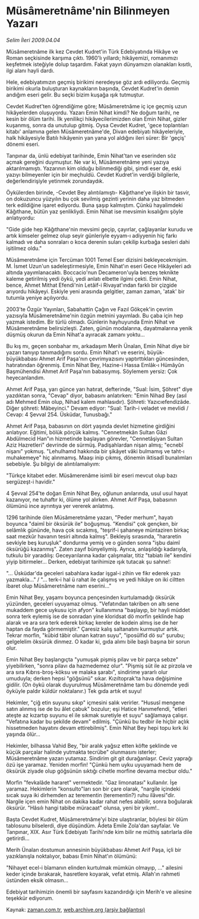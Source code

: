 # Müsâmeretnâme'nin Bilinmeyen Yazarı

*Selim İleri 2009.04.04*

<tr><td class="metin" colspan="2" style="padding-top: 20px; padding-left: 5px; padding-right: 10px;">Müsâmeretnâme ilk kez Cevdet Kudret'in Türk Edebiyatında Hikâye ve Roman seçkisinde karşıma çıktı. 1960'lı yıllardı; hikâyemizi, romanımızı keşfetmek isteğiyle dolup taşardım. Fakat yayın dünyamızın olanakları kısıtlı, ilgi alanı hayli dardı.</td></tr><tr><td class="metin" colspan="2" style="padding-top: 20px; padding-left: 5px; padding-right: 10px;"><p>Hele, edebiyatımızın geçmiş birikimi neredeyse göz ardı ediliyordu. Geçmiş birikimi okurla buluşturan kaynakların başında, Cevdet Kudret'in demin andığım eseri gelir. Bu seçki bizim kuşağa ışık tutmuştur.
<p>Cevdet Kudret'ten öğrendiğime göre; Müsâmeretnâme iç içe geçmiş uzun hikâyelerden oluşuyordu. Yazarı Emin Nihat kimdi? Ne doğum tarihi, ne kesin bir ölüm tarihi. İlk yenilikçi hikâyecilerimizden olan Emin Nihat, gizler kuşanmış, sonra da unutulup gitmiş. Oysa Cevdet Kudret, 'gece toplantıları kitabı' anlamına gelen Müsâmeretnâme'de, Divan edebiyatı hikâyeleriyle, halk hikâyesiyle Batılı hikâyenin yan yana yol aldığını ileri sürer: Bir 'geçiş' dönemi eseri.
<p>Tanpınar da, ünlü edebiyat tarihinde, Emin Nihat'tan ve eserinden söz açmak gereğini duymuştur. Ne var ki, Müsâmeretnâme yeni yazıya aktarılmamıştı. Yazarının kim olduğu bilinmediği gibi, şimdi eser de, eski yazıyı bilmeyenler için bir meçhuldü. Cevdet Kudret'in verdiği bilgilerle, değerlendirişiyle yetinmek zorundaydık.
<p>Öykülerden birinde, -Cevdet Bey alıntılamıştı- Kâğıthane'ye ilişkin bir tasvir, on dokuzuncu yüzyılın bu çok sevilmiş gezinti yerinin daha yaz bitmeden terk edildiğine işaret ediyordu. Buna şaşıp kalmıştım. Çünkü hayalimdeki Kâğıthane, bütün yaz şenlikliydi. Emin Nihat ise mevsimin kısalığını şöyle anlatıyordu:
<p>"Gide gide hep Kâğıthane'nin mevsimi geçip, çayırlar, çağlayanlar kurudu ve artık kimseler gelmez olup seyir günleriyle eyyam-ı adiyyenin hiç farkı kalmadı ve daha sonraları o koca derenin suları çekilip kurbağa sesleri dahi işitilmez oldu."
<p>Müsâmeretnâme için Tercüman 1001 Temel Eser dizisini bekleyecekmişim. M. İsmet Uzun'un sadeleştirmesiyle, Emin Nihat'ın eseri Gece Hikâyeleri adı altında yayımlanacaktı. Boccacio'nun Decameron'uyla benzeş teknikte kaleme getirilmiş yedi öykü, yedi anlatı elbette ilgimi çekti. Emin Nihat, bence, Ahmet Mithat Efendi'nin Letâif-i Rivayat'ından farklı bir çizgide arıyordu hikâyeyi. Eskiyle yeni arasında gelgitler, zaman zaman, 'atak' bir tutumla yeniye açılıyordu.
<p>2003'te Özgür Yayınları, Sabahattin Çağın ve Fazıl Gökçek'in çevrim yazısıyla Müsâmeretnâme'nin özgün metnini yayımladı. Bu çaba için hep yazmak istedim. Bir türlü olmadı. Günlerin hayhuyunda Emin Nihat ve Müsâmeretnâme belirsizleşti. Zaten, günün modalarına, dayatmalarına yenik düşmüş okurun da Emin Nihat'a ayıracak zamanı yoktu...
<p>Bu kış mı, geçen sonbahar mı, arkadaşım Merih Ünalan, Emin Nihat diye bir yazarı tanıyıp tanımadığımı sordu. Emin Nihat'ı ve eserini, büyük-büyükbabası Ahmet Arif Paşa'nın çevrimyazısını yaptırttıkları güncesinden, hatıratından öğrenmiş. Emin Nihat Bey, Hazine-i Hassa Emlâk-ı Hümâyûn Başmühendisi Ahmet Arif Paşa'nın babasıymış. Söylemem yersiz: Çok heyecanlandım.
<p>Ahmet Arif Paşa, yarı günce yarı hatırat, defterinde, "Sual: İsim, Şöhret" diye yazdıktan sonra, "Cevap" diyor, babasını anlatırken: "Emin Nihad Bey (asıl adı Mehmed Emin olup, Nihad kalem mahlasıdır). Şöhreti: Yazıcıefendizâde. Diğer şöhreti: Mâbeyinci." Devam ediyor: "Sual: Tarih-i veladet ve mevlidi / Cevap: 4 Şevval 254. Üsküdar, Tunusbağı."
<p>Ahmet Arif Paşa, babasının on dört yaşında devlet hizmetine girdiğini anlatıyor. Eğitimi, bölük pörçük kalmış. "Cennetmekân Sultan Gâzi Abdülmecid Han"ın hizmetinde başlayan görevler, "Cennetâşiyan Sultan Aziz Hazretleri" devrinde de sürmüş. Padişahlardan nişan almış; "ecnebî nişanı" yokmuş. "Lehulhamd hakkında bir şikâyet vâki bulmamış ve taht-ı muhakemeye" hiç alınmamış. Maaşı inip çıkmış, dönemin iktisadî bunalımları sebebiyle. Şu bilgiyi de alıntılamalıyım:
<p>"Türkçe kitabet eder. Müsâmerenâme isimli bir eseri mevcut olup bazı sergüzeşt-i havidir."
<p>4 Şevval 254'te doğan Emin Nihat Bey, oğlunun anılarında, usul usul hayat kazanıyor, ne tuhaftır ki, ölüme yol alırken. Ahmet Arif Paşa, babasının ölümünü ince ayrıntıya yer vererek anlatmış.
<p>1296 tarihinde ölen Müsâmeretnâme yazarı, "Peder merhum", hayatı boyunca "daimî bir öksürük ile" boğuşmuş. "Kendisi" çok gençken, bir selâmlık gününde, hava çok sıcakmış, "teşrif-i şahaneye müntaziren birkaç saat mezkûr havanın tesiri altında kalmış". Bekleyiş sırasında, "hararetin sevkiyle beş kuruşluk" dondurma yemiş ve o günden sonra "işbu daimî öksürüğü kazanmış". Zaten zayıf bünyeliymiş. Ayrıca, anlaşıldığı kadarıyla, tutkulu bir yaradılış: Geceyarılarına kadar çalışmalar, titiz "tabiatı ile" kendini yiyip bitirmeler... Derken, edebiyat tarihimize ışık tutacak şu sahne!:
<p>"... Üsküdar'da geceleri sabahlara kadar işgal-i zihin ve fikr ederek yazı yazmakla..." / "... terk-i hal ü rahat ile çalışmış ve yedi hikâye on iki ciltten ibaret olup Müsâmeretnâme nam eserini..."
<p>Emin Nihat Bey, yaşamı boyunca pençesinden kurtulamadığı öksürük yüzünden, geceleri uyuyamaz olmuş. "Vefatından takriben on altı sene mukaddem gece uykusu için afyon" kullanımına "başlayıp, bir hayli müddet sonra terk eylemiş ise de sonradan yine kloridsat dö morfin şeklinde hap alarak ve ara sıra terk ederek birkaç kereler de kodein almış ise de her haptan da fayda görmemiştir." Çaresiz kalış saltanatını kurmuştur artık. Tekrar morfin, "kübid tâbir olunan katran suyu", "iposülfid dö su" şurubu; gelgelelim öksürük dinmez. O kadar ki, gıda alımı bile başlı başına bir sorun olur.
<p>Emin Nihat Bey başlangıçta "yumuşak pişmiş pilav ve bir parça sebze" yiyebilirken, "sonra pilavı da hazmedemez olur". "Pişmiş süt ile az pirzola ve ara sıra Kıbrıs-broş-köksu ve malaka şarabı", sindirime yararlı olur umuduyla; derken hepsi "göğsünü" sıkar. Kızıltoprak'ta hava değişimine gidilir. (On öykü olarak duyurulmuş Müsâmeretnâme tam bu dönemde yedi öyküyle paldır küldür noktalanır.) Tek gıda artık et suyu!
<p>Hekimler, "çiğ etin suyunu sıkıp" içmesini salık verirler. "Hususî mengene satın alınmış ise de bu âlet çabuk" bozulur; eşi Hatice Hanımefendi, "etleri ateşte az kızartıp suyunu el ile sıkmak suretiyle et suyu" sağlamaya çalışır. "Vefatına kadar bu şekilde devam" edilmiş. "Çünkü bu tedbir ile hiçbir açlık hissetmeden hayatını devam ettirebilmiş". Emin Nihat Bey hepi topu kırk iki yaşında ölür...
<p>Hekimler, bilhassa Vahid Bey, "bir aralık yağsız etten köfte şeklinde ve küçük parçalar halinde yutmakta tecrübe" olunmasını isterler; Müsâmeretnâme yazarı yutamaz. Sindirim git git durağanlaşır. Ceviz yaprağı özü işe yaramaz. Yeniden morfin! "Çünkü hem uyku uyuyamadı hem de öksürük ziyade olup göğsünün sıktığı cihetle morfine devama mecbur oldu."
<p>Morfin "fevkalâde hararet" vermektedir. "Gaz limonatası" kullanılır. İşe yaramaz. Hekimlerin "konsulto"ları son bir çare olarak, "nargile içindeki sıcak suya iki dirhemden az terementin (terementin?) ruhu ilâvesi"dir. Nargile içen emin Nihat on dakika kadar rahat nefes alabilir, sonra boğularak öksürür. "Hâsılı hangi tabibe müracaat" olunsa, yeni bir yıkım!..
<p>Başta Cevdet Kudret, Müsâmeretnâme'yi bize ulaştıranlar, böylesi bir ölüm tablosunu bilselerdi, diye düşündüm. Âdeta Emile Zola'dan sayfalar. Ve Tanpınar, XIX. Asır Türk Edebiyatı Tarihi'nde kim bilir ne müthiş satırlarla dile getirirdi...
<p>Merih Ünalan dostumun annesinin büyükbabası Ahmet Arif Paşa, içli bir yazıklanışla noktalıyor, babası Emin Nihat'ın ölümünü:
<p>"Nihayet ecel-i bîamanın elinden kurtulmak mümkün olmayıp, ..." ailesini keder içinde bırakarak, hasretlere koyarak, vefat etmiş. Allah'ın rahmeti üstünden eksik olmasın...
<p>Edebiyat tarihimizin önemli bir sayfasını kazandırdığı için Merih'e ve ailesine teşekkür ediyorum.<br/></p></p></p></p></p></p></p></p></p></p></p></p></p></p></p></p></p></p></p></p></p></p></p></td></tr>

Kaynak: [zaman.com.tr](http://zaman.com.tr/yazar.do?yazino=833366), [web.archive.org (arşiv bağlantısı)](http://web.archive.org/web/20090408173403/http://zaman.com.tr:80/yazar.do?yazino=833366)

